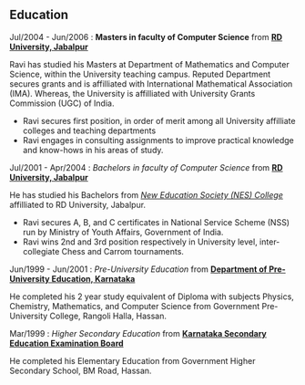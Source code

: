 
Education
---------

Jul/2004 - Jun/2006
:   **Masters in faculty of Computer Science** from **[RD University, Jabalpur](http://www.rdunijbpin.org/)**

Ravi has studied his Masters at Department of Mathematics and Computer Science, within the University teaching campus.
Reputed Department secures grants and is affilliated with International Mathematical Association (IMA). Whereas, the
University is affilliated with University Grants Commission (UGC) of India.

- Ravi secures first position, in order of merit among all University affilliate colleges and teaching departments
- Ravi engages in consulting assignments to improve practical knowledge and know-hows in his areas of study.

Jul/2001 - Apr/2004
:   *Bachelors in faculty of Computer Science* from **[RD University, Jabalpur](http://www.rdunijbpin.org/)**

He has studied his Bachelors from *[New Education Society (NES) College](https://nesbedcollege.com/index.php)* affilliated to RD University, Jabalpur.

- Ravi secures A, B, and C certificates in National Service Scheme (NSS) run by Ministry of Youth Affairs, Government of India.
- Ravi wins 2nd and 3rd position respectively in University level, inter-collegiate Chess and Carrom tournaments.

Jun/1999 - Jun/2001
:   *Pre-University Education* from **[Department of Pre-University Education, Karnataka](https://pue.karnataka.gov.in/english)**

He completed his 2 year study equivalent of Diploma with subjects Physics, Chemistry, Mathematics, and Computer Science from Government Pre-University College,
Rangoli Halla, Hassan.

Mar/1999
:   *Higher Secondary Education* from **[Karnataka Secondary Education Examination Board](https://sslc.karnataka.gov.in/english)**

He completed his Elementary Education from Government Higher Secondary School, BM Road, Hassan.

